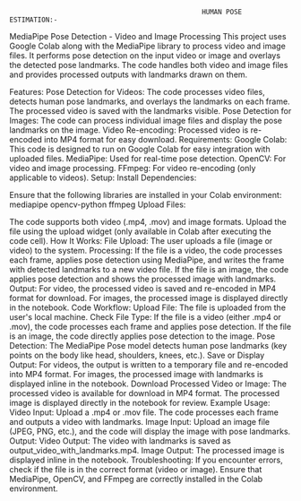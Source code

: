                                                     HUMAN POSE ESTIMATION:-

MediaPipe Pose Detection - Video and Image Processing
This project uses Google Colab along with the MediaPipe library to process video and image files. It performs pose detection on the input video or image and overlays the detected pose landmarks. The code handles both video and image files and provides processed outputs with landmarks drawn on them.

Features:
Pose Detection for Videos: The code processes video files, detects human pose landmarks, and overlays the landmarks on each frame. The processed video is saved with the landmarks visible.
Pose Detection for Images: The code can process individual image files and display the pose landmarks on the image.
Video Re-encoding: Processed video is re-encoded into MP4 format for easy download.
Requirements:
Google Colab: This code is designed to run on Google Colab for easy integration with uploaded files.
MediaPipe: Used for real-time pose detection.
OpenCV: For video and image processing.
FFmpeg: For video re-encoding (only applicable to videos).
Setup:
Install Dependencies:

Ensure that the following libraries are installed in your Colab environment:
mediapipe
opencv-python
ffmpeg
Upload Files:

The code supports both video (.mp4, .mov) and image formats.
Upload the file using the upload widget (only available in Colab after executing the code cell).
How It Works:
File Upload: The user uploads a file (image or video) to the system.
Processing:
If the file is a video, the code processes each frame, applies pose detection using MediaPipe, and writes the frame with detected landmarks to a new video file.
If the file is an image, the code applies pose detection and shows the processed image with landmarks.
Output:
For video, the processed video is saved and re-encoded in MP4 format for download.
For images, the processed image is displayed directly in the notebook.
Code Workflow:
Upload File: The file is uploaded from the user's local machine.
Check File Type:
If the file is a video (either .mp4 or .mov), the code processes each frame and applies pose detection.
If the file is an image, the code directly applies pose detection to the image.
Pose Detection:
The MediaPipe Pose model detects human pose landmarks (key points on the body like head, shoulders, knees, etc.).
Save or Display Output:
For videos, the output is written to a temporary file and re-encoded into MP4 format.
For images, the processed image with landmarks is displayed inline in the notebook.
Download Processed Video or Image:
The processed video is available for download in MP4 format.
The processed image is displayed directly in the notebook for review.
Example Usage:
Video Input:
Upload a .mp4 or .mov file. The code processes each frame and outputs a video with landmarks.
Image Input:
Upload an image file (JPEG, PNG, etc.), and the code will display the image with pose landmarks.
Output:
Video Output: The video with landmarks is saved as output_video_with_landmarks.mp4.
Image Output: The processed image is displayed inline in the notebook.
Troubleshooting:
If you encounter errors, check if the file is in the correct format (video or image).
Ensure that MediaPipe, OpenCV, and FFmpeg are correctly installed in the Colab environment.
